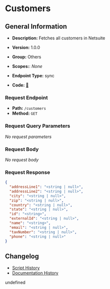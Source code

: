 # Customers

## General Information
- **Description:** Fetches all customers in Netsuite

- **Version:** 1.0.0
- **Group:** Others
- **Scopes:**: _None_
- **Endpoint Type:** sync
- **Code:** [🔗](https://github.com/NangoHQ/integration-templates/tree/main/integrations/netsuite-tba/syncs/customers.ts)

### Request Endpoint

- **Path:** `/customers`
- **Method:** `GET`

### Request Query Parameters

_No request parameters_

### Request Body

_No request body_

### Request Response

```json
{
  "addressLine1": "<string | null>",
  "addressLine2": "<string | null>",
  "city": "<string | null>",
  "zip": "<string | null>",
  "country": "<string | null>",
  "state": "<string | null>",
  "id": "<string>",
  "externalId": "<string | null>",
  "name": "<string>",
  "email": "<string | null>",
  "taxNumber": "<string | null>",
  "phone": "<string | null>"
}
```

## Changelog


- [Script History](https://github.com/NangoHQ/integration-templates/commits/main/integrations/netsuite-tba/syncs/customers.ts)
- [Documentation History](https://github.com/NangoHQ/integration-templates/commits/main/integrations/netsuite-tba/syncs/customers.md)

<!-- END  GENERATED CONTENT -->

undefined